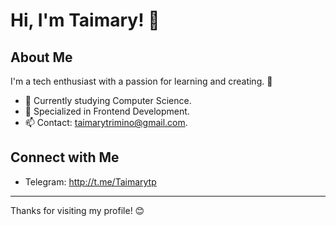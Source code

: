 # Hi, I'm Taimary! 👋

## About Me
I'm a tech enthusiast with a passion for learning and creating. 🚀

- 🌱 Currently studying Computer Science.
- 💬 Specialized in Frontend Development.
- 📫 Contact: taimarytrimino@gmail.com.

## Connect with Me
- Telegram: http://t.me/Taimarytp

---

Thanks for visiting my profile! 😊

